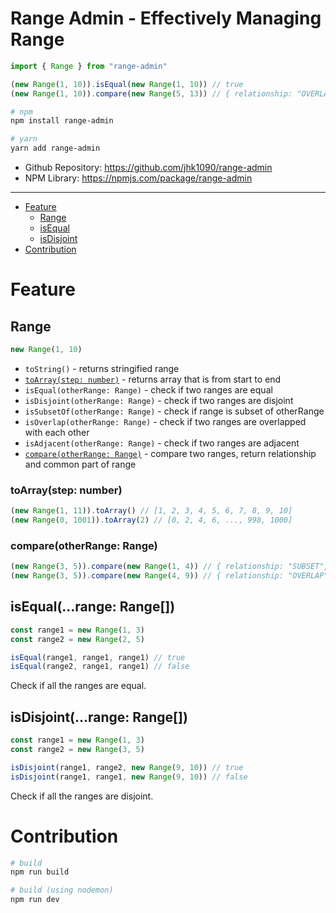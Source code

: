 # Range Admin - Effectively Managing Range
```js
import { Range } from "range-admin"

(new Range(1, 10)).isEqual(new Range(1, 10)) // true
(new Range(1, 10)).compare(new Range(5, 13)) // { relationship: "OVERLAP", common: new Range(5, 10) }
```

```sh
# npm
npm install range-admin

# yarn
yarn add range-admin
```
 * Github Repository: https://github.com/jhk1090/range-admin
 * NPM Library: https://npmjs.com/package/range-admin
---
 * [Feature](#feature)
    * [Range](#range)
    * [isEqual](#isequalrange-range)
    * [isDisjoint](#isdisjointrange-range)
 * [Contribution](#contribution)

# Feature
## Range
```js
new Range(1, 10)
```
 * ```toString()``` - returns stringified range
 * [```toArray(step: number)```](#toarraystep-number) - returns array that is from start to end
 * ```isEqual(otherRange: Range)``` - check if two ranges are equal
 * ```isDisjoint(otherRange: Range)``` - check if two ranges are disjoint
 * ```isSubsetOf(otherRange: Range)``` - check if range is subset of otherRange
 * ```isOverlap(otherRange: Range)``` - check if two ranges are overlapped with each other
 * ```isAdjacent(otherRange: Range)``` - check if two ranges are adjacent
 * [```compare(otherRange: Range)```](#compareotherrange-range) - compare two ranges, return relationship and common part of range
### toArray(step: number)
```js
(new Range(1, 11)).toArray() // [1, 2, 3, 4, 5, 6, 7, 8, 9, 10]
(new Range(0, 1001)).toArray(2) // [0, 2, 4, 6, ..., 998, 1000]
```

### compare(otherRange: Range)
```js
(new Range(3, 5)).compare(new Range(1, 4)) // { relationship: "SUBSET", common: new Range(3, 4) }
(new Range(3, 5)).compare(new Range(4, 9)) // { relationship: "OVERLAP", common: new Range(4, 5) }
```

## isEqual(...range: Range[])
```js
const range1 = new Range(1, 3)
const range2 = new Range(2, 5)

isEqual(range1, range1, range1) // true
isEqual(range2, range1, range1) // false
```
Check if all the ranges are equal.

## isDisjoint(...range: Range[])
```js
const range1 = new Range(1, 3)
const range2 = new Range(3, 5)

isDisjoint(range1, range2, new Range(9, 10)) // true
isDisjoint(range1, range1, new Range(9, 10)) // false
```
Check if all the ranges are disjoint.

# Contribution
```sh
# build
npm run build

# build (using nodemon)
npm run dev
```